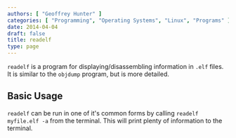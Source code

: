 ```yaml
---
authors: [ "Geoffrey Hunter" ]
categories: [ "Programming", "Operating Systems", "Linux", "Programs" ]
date: 2014-04-04
draft: false
title: readelf
type: page
---
```


`readelf` is a program for displaying/disassembling information in `.elf` files. It is similar to the `objdump` program, but is more detailed.

## Basic Usage

`readelf` can be run in one of it's common forms by calling `readelf myfile.elf -a` from the terminal. This will print plenty of information to the terminal.
